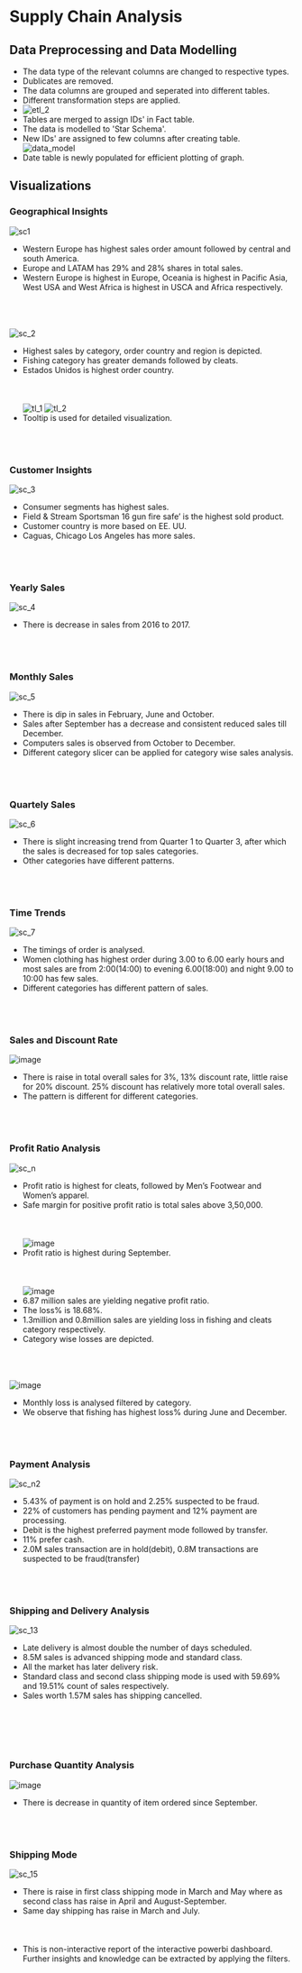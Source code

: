 # Supply Chain Analysis

## Data Preprocessing and Data Modelling
* The data type of the relevant columns are changed to respective types.
* Dublicates are removed. 
* The data columns are grouped and seperated into different tables.
* Different transformation steps are applied. 
* ![etl_2](https://github.com/pooja614/supply_chain/assets/69869583/775714a3-d6e0-4c46-8982-586ed23165eb)
* Tables are merged to assign IDs' in  Fact table. 
* The data is modelled to 'Star Schema'.
* New IDs' are assigned to few columns after creating table.
![data_model](https://github.com/pooja614/supply_chain/assets/69869583/3043c88c-3397-432d-9278-00c48450e4e4)
* Date table is newly populated for efficient plotting of graph.


## Visualizations

### Geographical Insights
![sc1](https://github.com/pooja614/supply_chain/assets/69869583/5d7f8911-bd40-4838-8de1-acc00fcd6319)
*	Western Europe has highest sales order amount followed by central and south America. 
*	Europe and LATAM has 29% and 28% shares in total sales. 
*	Western Europe is highest in Europe, Oceania is highest in Pacific Asia,  West USA and West Africa is highest in USCA and Africa respectively. 
<br></br>
<br></br>

![sc_2](https://github.com/pooja614/supply_chain/assets/69869583/e9ccb79a-5b1b-49ac-87c3-1cedd3487cd4)
*	Highest sales by category, order country and region is depicted.  
*	Fishing category has greater demands followed by cleats.  
*	Estados Unidos is highest order country. 
<br></br>
<br></br>
![tl_1](https://github.com/pooja614/supply_chain/assets/69869583/ef47abf1-234b-40e8-999d-58e97daa1888)
![tl_2](https://github.com/pooja614/supply_chain/assets/69869583/66c65f85-0990-46ae-bb3e-a3e3fe74964d)
* Tooltip is used for detailed visualization.
  <br></br>
<br></br>
### Customer Insights
![sc_3](https://github.com/pooja614/supply_chain/assets/69869583/22d8bf82-2d65-49b1-8966-f4a5fc68a5ff)
*	Consumer segments has highest sales. 
*	Field & Stream Sportsman 16 gun fire safe’ is the highest sold product. 
*	Customer country is more based on EE. UU. 
*	Caguas, Chicago Los Angeles has more sales. 
<br></br>
<br></br>
### Yearly Sales
![sc_4](https://github.com/pooja614/supply_chain/assets/69869583/c3f1bb0d-a6c6-43ba-9fb8-f7f6162ffcab)
* There is decrease in sales from 2016 to 2017.
  <br></br>
<br></br>
### Monthly Sales
![sc_5](https://github.com/pooja614/supply_chain/assets/69869583/edcbea1d-b7b5-40c1-a6ad-af479899d738)
*	There is dip in sales in February, June and October. 
*	Sales after September has a decrease and consistent reduced sales till December. 
*	Computers sales is observed from October to December. 
*	Different category slicer can be applied for category wise sales analysis.
  <br></br>
<br></br>
### Quartely Sales
![sc_6](https://github.com/pooja614/supply_chain/assets/69869583/264a5891-94fb-4945-aef8-8562b946458b) 
*	There is slight increasing trend from Quarter 1 to Quarter 3, after which the sales is decreased for top sales categories.  
*	Other categories have different patterns. 
<br></br>
<br></br>
### Time Trends
![sc_7](https://github.com/pooja614/supply_chain/assets/69869583/5afd343d-54d7-43d2-8a4f-e7a44440c5eb) 
*	The timings of order is analysed. 
*	Women clothing has highest order during 3.00 to 6.00 early hours and most sales are from 2:00(14:00) to evening 6.00(18:00) and night 9.00 to 10:00 has few sales. 
*	Different categories has different pattern of sales. 
<br></br>
<br></br>
### Sales and Discount Rate
![image](https://github.com/pooja614/supply_chain/assets/69869583/f71b767f-b0f2-4f14-ab87-ea3997a53977)
*	There is raise in total overall sales for 3%, 13% discount rate, little raise for 20% discount. 25% discount has relatively more total overall sales. 
*	The pattern is different for different categories. 
<br></br>
<br></br>
### Profit Ratio Analysis
![sc_n](https://github.com/pooja614/supply_chain/assets/69869583/08446218-35c2-4b1b-8ba1-e66e45866319) 
* Profit ratio is highest for cleats, followed by Men’s Footwear and  Women’s apparel. 
* Safe margin for positive profit ratio  is total sales above 3,50,000. 
<br></br>
<br></br>
![image](https://github.com/pooja614/supply_chain/assets/69869583/23142a7d-dc85-4b8a-996a-5ceab2160bb2)
* Profit ratio is highest during September.
  <br></br>
<br></br> 
![image](https://github.com/pooja614/supply_chain/assets/69869583/dc910510-7c58-4222-8585-9591329d2e2b)
*	6.87 million sales are yielding negative profit ratio. 
*	The loss% is 18.68%. 
*	1.3million and 0.8million  sales are yielding loss in fishing and cleats category respectively. 
*	Category wise losses are depicted. 
<br></br>
<br></br>

![image](https://github.com/pooja614/supply_chain/assets/69869583/0f6eb045-5cf2-4cce-b514-08cde703e1ff)
*	Monthly  loss is analysed filtered by category. 
*	We observe that fishing has highest loss% during June and December. 
<br></br>
<br></br> 
### Payment Analysis
![sc_n2](https://github.com/pooja614/supply_chain/assets/69869583/5fbe9e9a-d8a4-46b4-8533-5a8fda4b82db) 
*	5.43% of payment is on hold and 2.25% suspected to be fraud. 
*	22% of customers has pending payment and 12% payment are processing. 
*	Debit is the highest preferred payment mode followed by transfer. 
*	11% prefer cash. 
*	2.0M sales transaction are in hold(debit), 0.8M transactions are suspected to be fraud(transfer)
<br></br>
<br></br>
### Shipping and Delivery Analysis
![sc_13](https://github.com/pooja614/supply_chain/assets/69869583/8fb140e1-45ca-43b6-acbd-2fe568c2ce6d) 
*	Late delivery is almost double the number of days scheduled. 
*	8.5M sales is advanced shipping mode and standard class. 
*	All the market has later delivery risk. 
*	Standard class and second class shipping mode is used with 59.69% and 19.51% count of sales respectively. 
*	Sales worth 1.57M sales has shipping cancelled. 

<br></br>
<br></br> 
### Purchase Quantity Analysis
![image](https://github.com/pooja614/supply_chain/assets/69869583/00b43f8d-8101-4e08-a047-bf521eb12ac6)
* There is decrease in quantity of item ordered since September. 
<br></br>
<br></br>
### Shipping Mode
![sc_15](https://github.com/pooja614/supply_chain/assets/69869583/9e6a6576-d688-4ab0-8cb9-66340e145ef8) 
*	There is raise in first class shipping mode in March and May where as second class has raise in April and August-September. 
*	Same day shipping has raise in March and July. 
<br></br>
<br></br>
* This is non-interactive report of the interactive powerbi dashboard. Further insights and knowledge can be extracted by applying the filters. 

